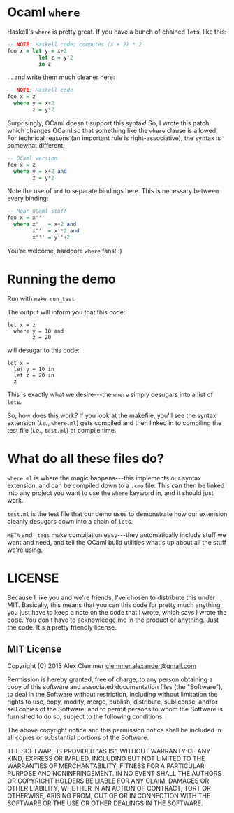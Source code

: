 # Ocaml `where`

Haskell's `where` is pretty great. If you have a bunch of chained `let`s, like this:

```haskell
-- NOTE: Haskell code; computes (x + 2) * 2
foo x = let y = x+2
          let z = y*2
          in z
```

… and write them much cleaner here:

```haskell
-- NOTE: Haskell code
foo x = z
  where y = x+2
        z = y*2
```

Surprisingly, OCaml doesn't support this syntax! So, I wrote this patch, which changes OCaml so that something like the `where` clause is allowed. For technical reasons (an important rule is right-associative), the syntax is somewhat different:

```haskell
-- OCaml version
foo x = z
  where y = x+2 and
        z = y*2
```

Note the use of `and` to separate bindings here. This is necessary between every binding:

```haskell
-- Moar OCaml stuff
foo x = x'''
  where x'   = x+2 and
        x''  = x'*2 and
        x''' = y''+2
```

You're welcome, hardcore `where` fans! :)


# Running the demo

Run with `make run_test`

The output will inform you that this code:

```
let x = z
  where y = 10 and
        z = 20
```

will desugar to this code:

```
let x =
  let y = 10 in
  let z = 20 in
  z
```

This is exactly what we desire---the `where` simply desugars into a list of `let`s.

So, how does this work? If you look at the makefile, you'll see the syntax extension (*i.e.*, `where.ml`) gets compiled and then linked in to compiling the test file (*i.e.*, `test.ml`) at compile time.


# What do all these files do?

`where.ml` is where the magic happens---this implements our syntax extension, and can be compiled down to a `.cmo` file. This can then be linked into any project you want to use the `where` keyword in, and it should just work.

`test.ml` is the test file that our demo uses to demonstrate how our extension cleanly desugars down into a chain of `let`s.

`META` and `_tags` make compilation easy---they automatically include stuff we want and need, and tell the OCaml build utilities what's up about all the stuff we're using.



# LICENSE

Because I like you and we're friends, I've chosen to distribute this under MIT. Basically, this means that you can this code for pretty much anything, you just have to keep a note on the code that I wrote, which says I wrote the code. You don't have to acknowledge me in the product or anything. Just the code. It's a pretty friendly license.


## MIT License

Copyright (C) 2013 Alex Clemmer <clemmer.alexander@gmail.com>

Permission is hereby granted, free of charge, to any person obtaining a copy of this software and associated documentation files (the "Software"), to deal in the Software without restriction, including without limitation the rights to use, copy, modify, merge, publish, distribute, sublicense, and/or sell copies of the Software, and to permit persons to whom the Software is furnished to do so, subject to the following conditions:

The above copyright notice and this permission notice shall be included in all copies or substantial portions of the Software.

THE SOFTWARE IS PROVIDED "AS IS", WITHOUT WARRANTY OF ANY KIND, EXPRESS OR IMPLIED, INCLUDING BUT NOT LIMITED TO THE WARRANTIES OF MERCHANTABILITY, FITNESS FOR A PARTICULAR PURPOSE AND NONINFRINGEMENT. IN NO EVENT SHALL THE AUTHORS OR COPYRIGHT HOLDERS BE LIABLE FOR ANY CLAIM, DAMAGES OR OTHER LIABILITY, WHETHER IN AN ACTION OF CONTRACT, TORT OR OTHERWISE, ARISING FROM, OUT OF OR IN CONNECTION WITH THE SOFTWARE OR THE USE OR OTHER DEALINGS IN THE SOFTWARE.